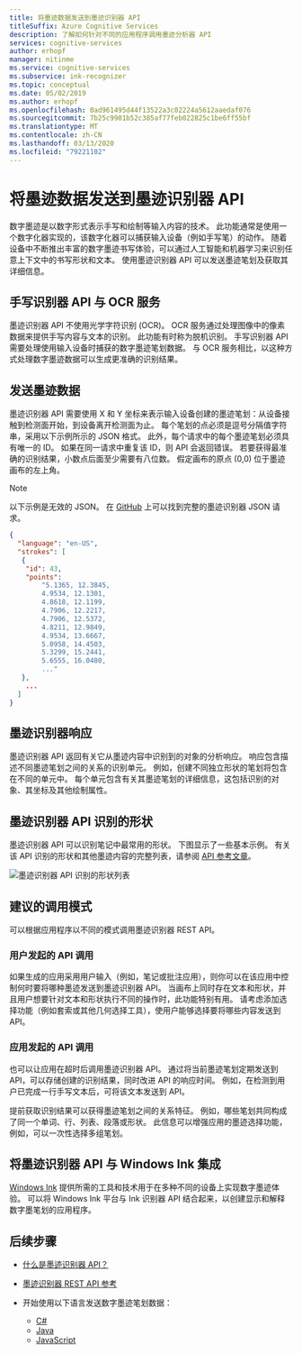 ```yaml
---
title: 将墨迹数据发送到墨迹识别器 API
titleSuffix: Azure Cognitive Services
description: 了解如何针对不同的应用程序调用墨迹分析器 API
services: cognitive-services
author: erhopf
manager: nitinme
ms.service: cognitive-services
ms.subservice: ink-recognizer
ms.topic: conceptual
ms.date: 05/02/2019
ms.author: erhopf
ms.openlocfilehash: 0ad961495d44f13522a3c02224a5612aaedaf076
ms.sourcegitcommit: 7b25c9981b52c385af77feb022825c1be6ff55bf
ms.translationtype: MT
ms.contentlocale: zh-CN
ms.lasthandoff: 03/13/2020
ms.locfileid: "79221102"
---
```

# <a name="send-ink-data-to-the-ink-recognizer-api"></a>将墨迹数据发送到墨迹识别器 API 

数字墨迹是以数字形式表示手写和绘制等输入内容的技术。 此功能通常是使用一个数字化器实现的，该数字化器可以捕获输入设备（例如手写笔）的动作。 随着设备中不断推出丰富的数字墨迹书写体验，可以通过人工智能和机器学习来识别任意上下文中的书写形状和文本。 使用墨迹识别器 API 可以发送墨迹笔划及获取其详细信息。 

## <a name="the-ink-recognizer-api-vs-ocr-services"></a>手写识别器 API 与 OCR 服务

墨迹识别器 API 不使用光学字符识别 (OCR)。 OCR 服务通过处理图像中的像素数据来提供手写内容与文本的识别。 此功能有时称为脱机识别。 手写识别器 API 需要处理使用输入设备时捕获的数字墨迹笔划数据。 与 OCR 服务相比，以这种方式处理数字墨迹数据可以生成更准确的识别结果。 

## <a name="sending-ink-data"></a>发送墨迹数据

墨迹识别器 API 需要使用 X 和 Y 坐标来表示输入设备创建的墨迹笔划：从设备接触到检测面开始，到设备离开检测面为止。 每个笔划的点必须是逗号分隔值字符串，采用以下示例所示的 JSON 格式。 此外，每个请求中的每个墨迹笔划必须具有唯一的 ID。 如果在同一请求中重复该 ID，则 API 会返回错误。 若要获得最准确的识别结果，小数点后面至少需要有八位数。 假定画布的原点 (0,0) 位于墨迹画布的左上角。

> [!NOTE]
> 以下示例是无效的 JSON。 在 [GitHub](https://go.microsoft.com/fwlink/?linkid=2089909) 上可以找到完整的墨迹识别器 JSON 请求。
 
```json
{
  "language": "en-US",
  "strokes": [
   {
    "id": 43,
    "points": 
        "5.1365, 12.3845,
        4.9534, 12.1301,
        4.8618, 12.1199,
        4.7906, 12.2217,
        4.7906, 12.5372,
        4.8211, 12.9849,
        4.9534, 13.6667,
        5.0958, 14.4503,
        5.3299, 15.2441,
        5.6555, 16.0480,
        ..."
   },
    ...
  ]
}
```

## <a name="ink-recognizer-response"></a>墨迹识别器响应

墨迹识别器 API 返回有关它从墨迹内容中识别到的对象的分析响应。 响应包含描述不同墨迹笔划之间的关系的识别单元。 例如，创建不同独立形状的笔划将包含在不同的单元中。 每个单元包含有关其墨迹笔划的详细信息，这包括识别的对象、其坐标及其他绘制属性。

## <a name="shapes-recognized-by-the-ink-recognizer-api"></a>墨迹识别器 API 识别的形状

墨迹识别器 API 可以识别笔记中最常用的形状。 下图显示了一些基本示例。 有关该 API 识别的形状和其他墨迹内容的完整列表，请参阅 [API 参考文章](https://go.microsoft.com/fwlink/?linkid=2089907)。 

![墨迹识别器 API 识别的形状列表](../media/shapes.png)

## <a name="recommended-calling-patterns"></a>建议的调用模式

可以根据应用程序以不同的模式调用墨迹识别器 REST API。 

### <a name="user-initiated-api-calls"></a>用户发起的 API 调用

如果生成的应用采用用户输入（例如，笔记或批注应用），则你可以在该应用中控制何时要将哪种墨迹发送到墨迹识别器 API。 当画布上同时存在文本和形状，并且用户想要针对文本和形状执行不同的操作时，此功能特别有用。 请考虑添加选择功能（例如套索或其他几何选择工具），使用户能够选择要将哪些内容发送到 API。  

### <a name="app-initiated-api-calls"></a>应用发起的 API 调用

也可以让应用在超时后调用墨迹识别器 API。 通过将当前墨迹笔划定期发送到 API，可以存储创建的识别结果，同时改进 API 的响应时间。 例如，在检测到用户已完成一行手写文本后，可将该文本发送到 API。 

提前获取识别结果可以获得墨迹笔划之间的关系特征。 例如，哪些笔划共同构成了同一个单词、行、列表、段落或形状。 此信息可以增强应用的墨迹选择功能，例如，可以一次性选择多组笔划。

## <a name="integrate-the-ink-recognizer-api-with-windows-ink"></a>将墨迹识别器 API 与 Windows Ink 集成

[Windows Ink](https://docs.microsoft.com/windows/uwp/design/input/pen-and-stylus-interactions) 提供所需的工具和技术用于在多种不同的设备上实现数字墨迹体验。 可以将 Windows Ink 平台与 Ink 识别器 API 结合起来，以创建显示和解释数字墨笔划的应用程序。

## <a name="next-steps"></a>后续步骤

* [什么是墨迹识别器 API？](../overview.md)
* [墨迹识别器 REST API 参考](https://go.microsoft.com/fwlink/?linkid=2089907)

* 开始使用以下语言发送数字墨迹笔划数据：
    * [C#](../quickstarts/csharp.md)
    * [Java](../quickstarts/java.md)
    * [JavaScript](../quickstarts/javascript.md)
